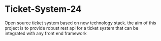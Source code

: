 # Ticket-System-24
Open source ticket system based on new technology stack. the aim of this project is to provide robust rest api for a ticket system that can be integrated with any front end framework
